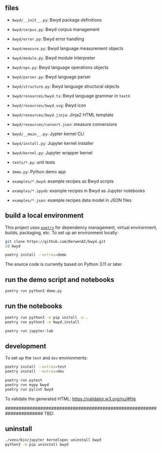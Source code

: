## files

  - `bwyd/__init__.py`: Bwyd package definitions
  - `bwyd/corpus.py`: Bwyd corpus management
  - `bwyd/error.py`: Bwyd error handling
  - `bwyd/measure.py`: Bwyd language measurement objects
  - `bwyd/module.py`: Bwyd module interpreter
  - `bwyd/ops.py`: Bwyd language operations objects
  - `bwyd/parser.py`: Bwyd language parser
  - `bwyd/structure.py`: Bwyd language structural objects

  - `bwyd/resources/bwyd.tx`: Bwyd language grammar in `textX`
  - `bwyd/resources/bwyd.svg`: Bwyd icon
  - `bwyd/resources/bwyd.jinja`: Jinja2 HTML template
  - `bwyd/resources/convert.json`: measure conversions

  - `bwyd/__main__.py`: Jypter kernel CLI
  - `bwyd/install.py`: Jupyter kernel installer
  - `bwyd/kernel.py`: Jupyter wrapper kernel

  - `tests/*.py`: unit tests

  - `demo.py`: Python demo app
  - `examples/*.bwyd`: example recipes as Bwyd scripts
  - `examples/*.ipynb`: example recipes in Bwyd as Jupyter notebooks
  - `examples/*.json`: example recipes data model in JSON files


## build a local environment

This project uses [`poetry`](https://python-poetry.org/docs/basic-usage/)
for dependency management, virtual environment, builds, packaging, etc.
To set up an environment locally:

```bash
git clone https://github.com/DerwenAI/bwyd.git
cd bwyd

poetry install --extras=demo
```

The source code is currently based on Python 3.11 or later.


## run the demo script and notebooks

```bash
poetry run python3 demo.py
```

## run the notebooks

```bash
poetry run python3 -m pip install -e .
poetry run python3 -m bwyd.install
```

```bash
poetry run jupyter-lab
```


## development

To set up the `test` and `dev` environments:

```bash
poetry install --extras=test
poetry install --extras=dev
```

```bash
poetry run pytest
poetry run mypy bwyd
poetry run pylint bwyd
```

To validate the generated HTML:
<https://validator.w3.org/nu/#file>


######################################################################
TBD:

## uninstall

```bash
./venv/bin/jupyter kernelspec uninstall bwyd
python3 -m pip uninstall bwyd
```
